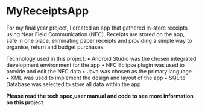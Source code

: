 # MyReceiptsApp


For my final year project, I created an app that gathered in-store receipts using Near Field Communication (NFC). Receipts are stored on the app, safe in one place, eliminating paper receipts and providing a simple way to organise, return and budget purchases. 

Technology used in this project:
• Android Studio was the chosen integrated development environment for the app 
• NFC Eclipse plugin was used to provide and edit the NFC data • Java was chosen as the primary language  
• XML was used to implement the design and layout of the app 
• SQLite Database was selected to store all data within the app

<b>Please read the tech spec,user manual and code to see more information on this project</b>
